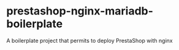 # prestashop-nginx-mariadb-boilerplate
A boilerplate project that permits to deploy PrestaShop with nginx
